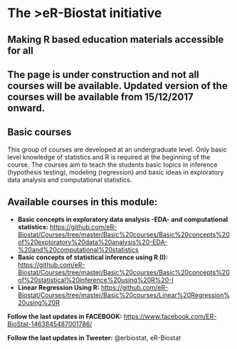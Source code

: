 # The >eR-Biostat initiative
## Making R based education materials accessible for all

##  The page is under construction and not all courses will  be available. Updated version of the courses will be available from 15/12/2017 onward.

## Basic courses
This group of courses are developed at an undergraduate level. Only basic level knowledge of statistics and R is required at the beginning of the course. The courses  aim to teach the students basic topics in inference (hypothesis testing), modeling (regression) and basic ideas in exploratory data analysis and computational statistics.

## Available courses in this module:
* **Basic concepts in exploratory data analysis -EDA- and computational statistics:** https://github.com/eR-Biostat/Courses/tree/master/Basic%20courses/Basic%20concepts%20of%20exploratory%20data%20analysis%20-EDA-%20and%20computational%20statistics 
* **Basic concepts of statistical inference using R (I):** https://github.com/eR-Biostat/Courses/tree/master/Basic%20courses/Basic%20concepts%20of%20statistical%20inference%20using%20R%20-I
* **Linear Regression Using R:** https://github.com/eR-Biostat/Courses/tree/master/Basic%20courses/Linear%20Regression%20using%20R

**Follow the last updates in FACEBOOK:** https://www.facebook.com/ER-BioStat-1463845487001786/

**Follow the last updates in Tweeter:** @erbiostat, eR-Biostat

